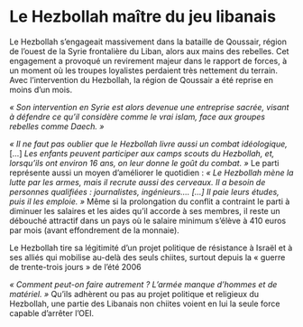 # Le Hezbollah maître du jeu libanais

Le Hezbollah s’engageait massivement dans la bataille de Qoussair, région de l’ouest de la Syrie frontalière du Liban, alors aux mains des rebelles. Cet engagement a provoqué un revirement majeur dans le rapport de forces, à un moment où les troupes loyalistes perdaient très nettement du terrain. Avec l’intervention du Hezbollah, la région de Qoussair a été reprise en moins d’un mois.

*« Son intervention en Syrie est alors devenue une entreprise sacrée, visant à défendre ce qu’il considère comme le vrai islam, face aux groupes rebelles comme Daech. »*

*« Il ne faut pas oublier que le Hezbollah livre aussi un combat idéologique,* […] *Les enfants peuvent participer aux camps scouts du Hezbollah, et, lorsqu’ils ont environ 16 ans, on leur donne le goût du combat. »* Le parti représente aussi un moyen d’améliorer le quotidien : *« Le Hezbollah mène la lutte par les armes, mais il recrute aussi des cerveaux. Il a besoin de personnes qualifiées : journalistes, ingénieurs…. […] Il paie leurs études, puis il les emploie. »* Même si la prolongation du conflit a contraint le parti à diminuer les salaires et les aides qu’il accorde à ses membres, il reste un débouché attractif dans un pays où le salaire minimum s’élève à 410 euros par mois (avant effondrement de la monnaie).

Le Hezbollah tire sa légitimité d’un projet politique de résistance à Israël et à ses alliés qui mobilise au-delà des seuls chiites, surtout depuis la « guerre de trente-trois jours » de l’été 2006

*« Comment peut-on faire autrement ? L’armée manque d’hommes et de matériel. »* Qu’ils adhèrent ou pas au projet politique et religieux du Hezbollah, une partie des Libanais non chiites voient en lui la seule force capable d’arrêter l’OEI.